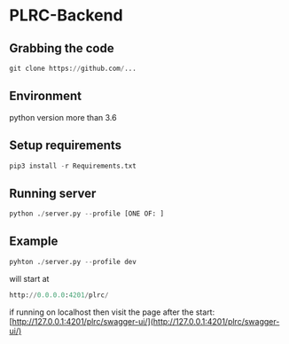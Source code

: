 # PLRC-Backend

## Grabbing the code
```python
git clone https://github.com/...
```

## Environment
python version more than 3.6

## Setup requirements
```python
pip3 install -r Requirements.txt
```

## Running server
```python
python ./server.py --profile [ONE OF: ]
```

## Example
```python
pyhton ./server.py --profile dev
```

will start at 
```python
http://0.0.0.0:4201/plrc/
```

if running on localhost then visit the page after the start: [http://127.0.0.1:4201/plrc/swagger-ui/](http://127.0.0.1:4201/plrc/swagger-ui/)

